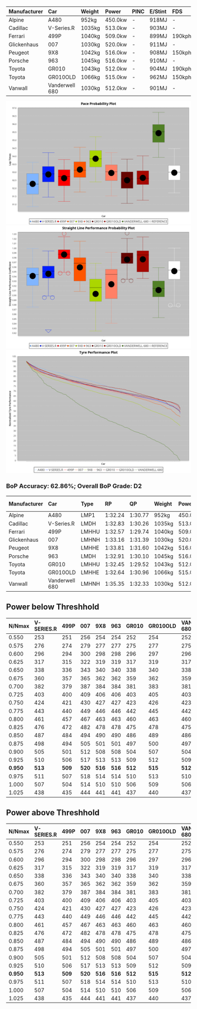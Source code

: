 | Manufacturer | Car            | Weight | Power   | PINC    | E/Stint | FDS     |
|:-|:-|:-|:-|:-|:-|:-|
| Alpine       | A480           | 952kg  | 450.0kw |    -    | 918MJ   |    -    |
| Cadillac     | V-Series.R     | 1035kg | 513.0kw |    -    | 903MJ   |    -    |
| Ferrari      | 499P           | 1040kg | 509.0kw |    -    | 899MJ   | 190kph  |
| Glickenhaus  | 007            | 1030kg | 520.0kw |    -    | 911MJ   |    -    |
| Peugeot      | 9X8            | 1042kg | 516.0kw |    -    | 908MJ   | 150kph  |
| Porsche      | 963            | 1045kg | 516.0kw |    -    | 910MJ   |    -    |
| Toyota       | GR010          | 1043kg | 512.0kw |    -    | 904MJ   | 190kph  |
| Toyota       | GR010OLD       | 1066kg | 515.0kw |    -    | 962MJ   | 150kph  |
| Vanwall      | Vanderwell 680 | 1030kg | 512.0kw |    -    | 901MJ   |    -    |

![PACECHART](./IMG/OFFICIAL.png)
![STRAIGHTLINEPERFORMANCECHART](./IMG/OFFICIAL_sp.png)
![TYREPERFORMANCECHART](./IMG/OFFICIAL_tw.png)

### BoP Accuracy: 62.86%; Overall BoP Grade: D2
| Manufacturer | Car            | Type  | RP      | QP      | Weight | Power¹  | Threshhold | PINC    | Power²   | E/Stint | AVG Vmax  | FDS     | RDLC | L/Stint | BOP-Grade | Model Accuracy | Model Points | Match%  | SimDiff |
|:-|:-|:-|:-|:-|:-|:-|:-|:-|:-|:-|:-|:-|:-|:-|:-|:-|:-|:-|:-|
| Alpine       | A480           | LMP1  | 1:32.24 | 1:30.77 |  952kg | 450.0kw | 0.0kph     |    -    | 450.00kw |  918MJ  | 298.06kph |    -    | 0.98 | 37      | -E2       | 94.94%         | 1689         | 52.95%  | -0.55   |
| Cadillac     | V-Series.R     | LMDH  | 1:32.83 | 1:30.26 | 1035kg | 513.0kw | 0.0kph     |    -    | 513.00kw |  903MJ  | 298.26kph |    -    | 1.04 | 40      | -B1       | 99.49%         | 5225         | 85.50%  | #       |
| Ferrari      | 499P           | LMHHU | 1:32.57 | 1:29.74 | 1040kg | 509.0kw | 0.0kph     |    -    | 509.00kw |  899MJ  | 304.16kph | 190kph  | 1.05 | 40      | -D1       | 100.00%        | 5378         | 65.67%  | #       |
| Glickenhaus  | 007            | LMHNH | 1:33.16 | 1:31.39 | 1030kg | 520.0kw | 0.0kph     |    -    | 520.00kw |  911MJ  | 302.70kph |    -    | 0.97 | 40      | +A2       | 93.90%         | 2170         | 94.24%  | +1.96   |
| Peugeot      | 9X8            | LMHHE | 1:33.81 | 1:31.60 | 1042kg | 516.0kw | 0.0kph     |    -    | 516.00kw |  908MJ  | 292.66kph | 150kph  | 1.04 | 40      | +E1       | 99.18%         | 4817         | 57.89%  | +0.38   |
| Porsche      | 963            | LMDH  | 1:32.91 | 1:30.10 | 1045kg | 516.0kw | 0.0kph     |    -    | 516.00kw |  910MJ  | 295.81kph |    -    | 1.03 | 40      | -B1       | 99.92%         | 14207        | 87.75%  | #       |
| Toyota       | GR010          | LMHHU | 1:32.45 | 1:29.52 | 1043kg | 512.0kw | 0.0kph     |    -    | 512.00kw |  904MJ  | 302.87kph | 190kph  | 1.05 | 40      | -D2       | 99.86%         | 4280         | 63.07%  | #       |
| Toyota       | GR010OLD       | LMHHE | 1:32.64 | 1:30.96 | 1066kg | 515.0kw | 0.0kph     |    -    | 515.00kw |  962MJ  | 302.96kph | 150kph  | 1.03 | 40      | -C2       | 99.46%         | 925          | 74.42%  | -0.17   |
| Vanwall      | Vanderwell 680 | LMHNH | 1:35.35 | 1:32.33 | 1030kg | 512.0kw | 0.0kph     |    -    | 512.00kw |  901MJ  | 294.17kph |    -    | 1.02 | 40      | +Ω2       | 95.82%         | 642          | -15.72% | +0.91   |

## Power below Threshhold
| N/Nmax    | V-SERIES.R | 499P    | 007     | 9X8     | 963     | GR010   | GR010OLD | VANDERWELL 680 | ​     | RPM      | A480       |
|:-|:-|:-|:-|:-|:-|:-|:-|:-|:-|:-|:-|
|  0.550    |  253       |  251    |  256    |  254    |  254    |  252    |  254     |  252           |  ​    |   --     |   -        |
|  0.575    |  276       |  274    |  279    |  277    |  277    |  275    |  277     |  275           |  ​    |   --     |   -        |
|  0.600    |  296       |  294    |  300    |  298    |  298    |  296    |  297     |  296           |  ​    |   --     |   -        |
|  0.625    |  317       |  315    |  322    |  319    |  319    |  317    |  319     |  317           |  ​    |   --     |   -        |
|  0.650    |  338       |  336    |  343    |  340    |  340    |  338    |  340     |  338           |  ​    |   --     |   -        |
|  0.675    |  360       |  357    |  365    |  362    |  362    |  359    |  362     |  359           |  ​    |   --     |   -        |
|  0.700    |  382       |  379    |  387    |  384    |  384    |  381    |  383     |  381           |  ​    |   --     |   -        |
|  0.725    |  403       |  400    |  409    |  406    |  406    |  403    |  405     |  403           |  ​    |   --     |   -        |
|  0.750    |  424       |  421    |  430    |  427    |  427    |  423    |  426     |  423           |  ​    |   --     |   -        |
|  0.775    |  443       |  440    |  449    |  446    |  446    |  442    |  445     |  442           |  ​    |  5000    |  -3527088  |
|  0.800    |  461       |  457    |  467    |  463    |  463    |  460    |  463     |  460           |  ​    |  5500    |  -3841441  |
|  0.825    |  476       |  472    |  482    |  478    |  478    |  475    |  478     |  475           |  ​    |  5999    |  -4171171  |
|  0.850    |  487       |  484    |  494    |  490    |  490    |  486    |  489     |  486           |  ​    |  6499    |  -4516280  |
|  0.875    |  498       |  494    |  505    |  501    |  501    |  497    |  500     |  497           |  ​    |  7000    |  -4876766  |
|  0.900    |  505       |  501    |  512    |  508    |  508    |  504    |  507     |  504           |  ​    |  7500    |  -5252631  |
|  0.925    |  510       |  506    |  517    |  513    |  513    |  509    |  512     |  509           |  ​    |  8000    |  447       |
| **0.950** | **513**    | **509** | **520** | **516** | **516** | **512** | **515**  | **512**        | **​** | **8499** | **450**    |
|  0.975    |  511       |  507    |  518    |  514    |  514    |  510    |  513     |  510           |  ​    |  9000    |  225       |
|  1.000    |  507       |  504    |  514    |  510    |  510    |  506    |  509     |  506           |  ​    |   --     |   -        |
|  1.025    |  438       |  435    |  444    |  441    |  441    |  437    |  440     |  437           |  ​    |   --     |   -        |

## Power above Threshhold
| N/Nmax    | V-SERIES.R | 499P    | 007     | 9X8     | 963     | GR010   | GR010OLD | VANDERWELL 680 | ​     | RPM      | A480       |
|:-|:-|:-|:-|:-|:-|:-|:-|:-|:-|:-|:-|
|  0.550    |  253       |  251    |  256    |  254    |  254    |  252    |  254     |  252           |  ​    |   --     |   -        |
|  0.575    |  276       |  274    |  279    |  277    |  277    |  275    |  277     |  275           |  ​    |   --     |   -        |
|  0.600    |  296       |  294    |  300    |  298    |  298    |  296    |  297     |  296           |  ​    |   --     |   -        |
|  0.625    |  317       |  315    |  322    |  319    |  319    |  317    |  319     |  317           |  ​    |   --     |   -        |
|  0.650    |  338       |  336    |  343    |  340    |  340    |  338    |  340     |  338           |  ​    |   --     |   -        |
|  0.675    |  360       |  357    |  365    |  362    |  362    |  359    |  362     |  359           |  ​    |   --     |   -        |
|  0.700    |  382       |  379    |  387    |  384    |  384    |  381    |  383     |  381           |  ​    |   --     |   -        |
|  0.725    |  403       |  400    |  409    |  406    |  406    |  403    |  405     |  403           |  ​    |   --     |   -        |
|  0.750    |  424       |  421    |  430    |  427    |  427    |  423    |  426     |  423           |  ​    |   --     |   -        |
|  0.775    |  443       |  440    |  449    |  446    |  446    |  442    |  445     |  442           |  ​    |  5000    |  -3527088  |
|  0.800    |  461       |  457    |  467    |  463    |  463    |  460    |  463     |  460           |  ​    |  5500    |  -3841441  |
|  0.825    |  476       |  472    |  482    |  478    |  478    |  475    |  478     |  475           |  ​    |  5999    |  -4171171  |
|  0.850    |  487       |  484    |  494    |  490    |  490    |  486    |  489     |  486           |  ​    |  6499    |  -4516280  |
|  0.875    |  498       |  494    |  505    |  501    |  501    |  497    |  500     |  497           |  ​    |  7000    |  -4876766  |
|  0.900    |  505       |  501    |  512    |  508    |  508    |  504    |  507     |  504           |  ​    |  7500    |  -5252631  |
|  0.925    |  510       |  506    |  517    |  513    |  513    |  509    |  512     |  509           |  ​    |  8000    |  447       |
| **0.950** | **513**    | **509** | **520** | **516** | **516** | **512** | **515**  | **512**        | **​** | **8499** | **450**    |
|  0.975    |  511       |  507    |  518    |  514    |  514    |  510    |  513     |  510           |  ​    |  9000    |  225       |
|  1.000    |  507       |  504    |  514    |  510    |  510    |  506    |  509     |  506           |  ​    |   --     |   -        |
|  1.025    |  438       |  435    |  444    |  441    |  441    |  437    |  440     |  437           |  ​    |   --     |   -        |
